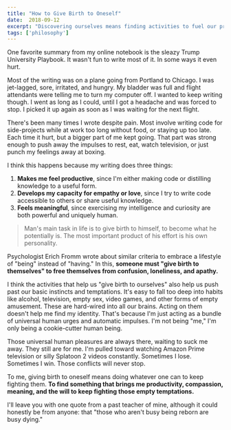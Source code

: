 ```yaml
---
title: "How to Give Birth to Oneself"
date:  2018-09-12
excerpt: "Discovering ourselves means finding activities to fuel our productivity, empathy, and sense of empathy."
tags: ['philosophy']
---
```


One favorite summary from my online notebook is the sleazy Trump University Playbook. It wasn't fun to write most of it. In some ways it even hurt.

Most of the writing was on a plane going from Portland to Chicago. I was jet-lagged, sore, irritated, and hungry. My bladder was full and flight attendants were telling me to turn my computer off. I wanted to keep writing though. I went as long as I could, until I got a headache and was forced to stop. I picked it up again as soon as I was waiting for the next flight.

There's been many times I wrote despite pain. Most involve writing code for side-projects while at work too long without food, or staying up too late. Each time it hurt, but a bigger part of me kept going. That part was strong enough to push away the impulses to rest, eat, watch television, or just punch my feelings away at boxing.

I think this happens because my writing does three things:

1. **Makes me feel productive**, since I'm either making code or distilling knowledge to a useful form.
3. **Develops my capacity for empathy or love**, since I try to write code accessible to others or share useful knowledge.
2. **Feels meaningful**, since exercising my intelligence and curiosity are both powerful and uniquely human.

> Man's main task in life is to give birth to himself, to become what he potentially is. The most important product of his effort is his own personality.

Psychologist Erich Fromm wrote about similar criteria to embrace a lifestyle of "being" instead of "having." In this, **someone must "give birth to themselves" to free themselves from confusion, loneliness, and apathy.**

I think the activities that help us "give birth to ourselves" also help us push past our basic instincts and temptations. It's easy to fall too deep into habits like alcohol, television, empty sex, video games, and other forms of empty amusement. These are hard-wired into all our brains. Acting on them doesn't help me find my identity. That's because I'm just acting as a bundle of universal human urges and automatic impulses. I'm not being "me," I'm only being a cookie-cutter human being.

Those universal human pleasures are always there, waiting to suck me away. They still are for me. I'm pulled toward watching Amazon Prime television or silly Splatoon 2 videos constantly. Sometimes I lose. Sometimes I win. Those conflicts will never stop.

To me, giving birth to oneself means doing whatever one can to keep fighting them. **To find something that brings me productivity, compassion, meaning, and the will to keep fighting those empty temptations.**

I'll leave you with one quote from a past teacher of mine, although it could honestly be from anyone: that "those who aren't busy being reborn are busy dying."

